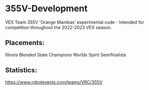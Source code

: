 # 355V-Development
VEX Team 355V 'Orange Mambas' experimental code - Intended for competition throughout the 2022-2023 VEX season.

## Placements:
Illinois Blended State Champions
Worlds Spirit Semifinalists

## Statistics:
https://www.robotevents.com/teams/VRC/355V
